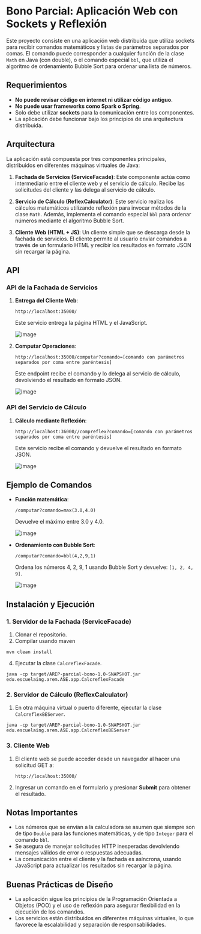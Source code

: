 # Bono Parcial: Aplicación Web con Sockets y Reflexión

Este proyecto consiste en una aplicación web distribuida que utiliza sockets para recibir comandos matemáticos y listas de parámetros separados por comas. El comando puede corresponder a cualquier función de la clase `Math` en Java (con double), o el comando especial `bbl`, que utiliza el algoritmo de ordenamiento Bubble Sort para ordenar una lista de números.

## Requerimientos

- **No puede revisar código en internet ni utilizar código antiguo**.
- **No puede usar frameworks como Spark o Spring**.
- Solo debe utilizar **sockets** para la comunicación entre los componentes.
- La aplicación debe funcionar bajo los principios de una arquitectura distribuida.
  
## Arquitectura

La aplicación está compuesta por tres componentes principales, distribuidos en diferentes máquinas virtuales de Java:

1. **Fachada de Servicios (ServiceFacade)**: Este componente actúa como intermediario entre el cliente web y el servicio de cálculo. Recibe las solicitudes del cliente y las delega al servicio de cálculo.
   
2. **Servicio de Cálculo (ReflexCalculator)**: Este servicio realiza los cálculos matemáticos utilizando reflexión para invocar métodos de la clase `Math`. Además, implementa el comando especial `bbl` para ordenar números mediante el algoritmo Bubble Sort.

3. **Cliente Web (HTML + JS)**: Un cliente simple que se descarga desde la fachada de servicios. El cliente permite al usuario enviar comandos a través de un formulario HTML y recibir los resultados en formato JSON sin recargar la página.

## API

### API de la Fachada de Servicios

1. **Entrega del Cliente Web**: 
   ```
   http://localhost:35000/
   ```
   Este servicio entrega la página HTML y el JavaScript.

   ![image](https://github.com/user-attachments/assets/a6333fce-cba7-42f1-b895-86a414f80a42)


3. **Computar Operaciones**:
   ```
   http://localhost:35000/computar?comando=[comando con parámetros separados por coma entre paréntesis]
   ```
   Este endpoint recibe el comando y lo delega al servicio de cálculo, devolviendo el resultado en formato JSON.

   ![image](https://github.com/user-attachments/assets/1639de6a-7392-4551-9cd5-13b60589ba84)


### API del Servicio de Cálculo

1. **Cálculo mediante Reflexión**:
   ```
   http://localhost:36000//compreflex?comando=[comando con parámetros separados por coma entre paréntesis]
   ```
   Este servicio recibe el comando y devuelve el resultado en formato JSON.

   ![image](https://github.com/user-attachments/assets/baafdce0-14d9-424c-afb4-ce5c1c06ce04)


## Ejemplo de Comandos

- **Función matemática**:
  ```
  /computar?comando=max(3.0,4.0)
  ```
  Devuelve el máximo entre 3.0 y 4.0.

  ![image](https://github.com/user-attachments/assets/5c47dc76-7a90-4d0d-97f4-b89d8f0a9006)

- **Ordenamiento con Bubble Sort**:
  ```
  /computar?comando=bbl(4,2,9,1)
  ```
  Ordena los números 4, 2, 9, 1 usando Bubble Sort y devuelve: `[1, 2, 4, 9]`.

  ![image](https://github.com/user-attachments/assets/a1fee014-3e7d-41ed-8b53-b2fed93695a2)


## Instalación y Ejecución

### 1. Servidor de la Fachada (ServiceFacade)

1. Clonar el repositorio.
2. Compilar usando maven
  ```
  mvn clean install
  ```
4. Ejecutar la clase `CalcreflexFacade`.

  ```
  java -cp target/AREP-parcial-bono-1.0-SNAPSHOT.jar edu.escuelaing.arem.ASE.app.CalcreflexFacade
  ```

### 2. Servidor de Cálculo (ReflexCalculator)

1. En otra máquina virtual o puerto diferente, ejecutar la clase `CalcreflexBEServer`.
  ```
  java -cp target/AREP-parcial-bono-1.0-SNAPSHOT.jar edu.escuelaing.arem.ASE.app.CalcreflexBEServer
  ```

### 3. Cliente Web

1. El cliente web se puede acceder desde un navegador al hacer una solicitud GET a:
   
   ```
   http://localhost:35000/
   ```

3. Ingresar un comando en el formulario y presionar **Submit** para obtener el resultado.

## Notas Importantes

- Los números que se envían a la calculadora se asumen que siempre son de tipo `Double` para las funciones matemáticas, y de tipo `Integer` para el comando `bbl`.
- Se asegura de manejar solicitudes HTTP inesperadas devolviendo mensajes válidos de error o respuestas adecuadas.
- La comunicación entre el cliente y la fachada es asíncrona, usando JavaScript para actualizar los resultados sin recargar la página.

## Buenas Prácticas de Diseño

- La aplicación sigue los principios de la Programación Orientada a Objetos (POO) y el uso de reflexión para asegurar flexibilidad en la ejecución de los comandos.
- Los servicios están distribuidos en diferentes máquinas virtuales, lo que favorece la escalabilidad y separación de responsabilidades.

